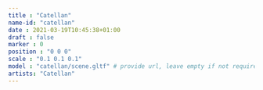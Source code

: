 ```yaml
---
title : "Catellan"
name-id: "catellan"
date : 2021-03-19T10:45:38+01:00
draft : false
marker : 0
position : "0 0 0"
scale : "0.1 0.1 0.1"
model : "catellan/scene.gltf" # provide url, leave empty if not required
artists: "Catellan"
---
```

